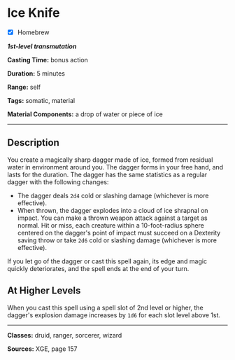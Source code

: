 # Ice Knife

- [x] Homebrew

***1st-level transmutation***

**Casting Time:** bonus action

**Duration:** 5 minutes

**Range:** self

**Tags:** somatic, material

**Material Components:** a drop of water or piece of ice

---

## Description
You create a magically sharp dagger made of ice, formed from residual water in environment around you. The dagger forms in your free hand, and lasts for the duration. The dagger has the same statistics as a regular dagger with the following changes:
- The dagger deals `2d4` cold or slashing damage (whichever is more effective).
- When thrown, the dagger explodes into a cloud of ice shrapnal on impact. You can make a thrown weapon attack against a target as normal. Hit or miss, each creature within a 10-foot-radius sphere centered on the dagger's point of impact must succeed on a Dexterity saving throw or take `2d6` cold or slashing damage (whichever is more effective).

If you let go of the dagger or cast this spell again, its edge and magic quickly deteriorates, and the spell ends at the end of your turn.

## At Higher Levels
When you cast this spell using a spell slot of 2nd level or higher, the dagger's explosion damage increases by `1d6` for each slot level above 1st.

---

**Classes:** druid, ranger, sorcerer, wizard

**Sources:** XGE, page 157
